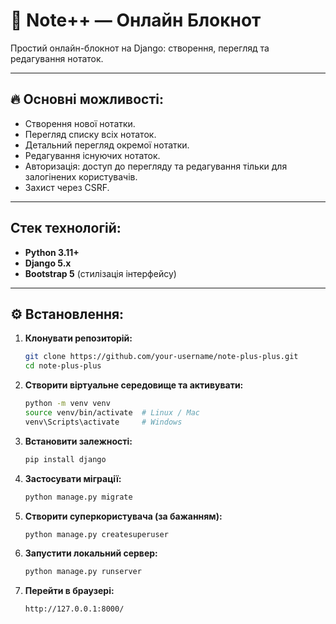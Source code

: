 # 📓 Note++ — Онлайн Блокнот

Простий онлайн-блокнот на Django: створення, перегляд та редагування нотаток.

---

## 🔥 Основні можливості:
- Створення нової нотатки.
- Перегляд списку всіх нотаток.
- Детальний перегляд окремої нотатки.
- Редагування існуючих нотаток.
- Авторизація: доступ до перегляду та редагування тільки для залогінених користувачів.
- Захист через CSRF.

---

##  Стек технологій:
- **Python 3.11+**
- **Django 5.x**
- **Bootstrap 5** (стилізація інтерфейсу)

---

## ⚙️ Встановлення:

1. **Клонувати репозиторій:**
   ```bash
   git clone https://github.com/your-username/note-plus-plus.git
   cd note-plus-plus
   ```

2. **Створити віртуальне середовище та активувати:**
   ```bash
   python -m venv venv
   source venv/bin/activate  # Linux / Mac
   venv\Scripts\activate     # Windows
   ```

3. **Встановити залежності:**
   ```bash
   pip install django
   ```

4. **Застосувати міграції:**
   ```bash
   python manage.py migrate
   ```

5. **Створити суперкористувача (за бажанням):**
   ```bash
   python manage.py createsuperuser
   ```

6. **Запустити локальний сервер:**
   ```bash
   python manage.py runserver
   ```

7. **Перейти в браузері:**
   ```
   http://127.0.0.1:8000/
   ```